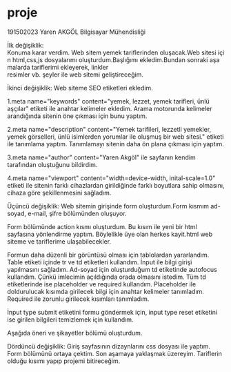 # proje
191502023
Yaren AKGÖL
Bilgisayar Mühendisliği

İlk değişiklik:
Konuma karar verdim. Web sitem yemek tariflerinden oluşacak.Web sitesi için html,css,js dosyalarımı oluşturdum.Başlığımı ekledim.Bundan sonraki aşamalarda tariflerimi ekleyerek, linkler resimler vb. şeyler ile web sitemi geliştireceğim.

İkinci değişiklik:
Web siteme SEO etiketleri ekledim.

1.meta name="keywords" content="yemek, lezzet, yemek tarifleri, ünlü aşçılar"
etiketi ile anahtar kelimeler ekledim. Arama motorunda kelimeler arandığında sitenin öne çıkması için bunu yaptım.

2.meta name="description" content="Yemek tarifileri, lezzetli yemekler, yemek görselleri, ünlü isimlerden yorumlar ile oluşmuş bir web sitesi."
etiketi ile tanımlama yaptım. Tanımlamayı sitenin daha ön plana çıkması için yaptım.

3.meta name="author" content="Yaren Akgöl"
ile sayfanın kendim tarafından oluştuğunu bildirdim.

4.meta name="viewport" content="width=device-width, inital-scale=1.0"
etiketi ile sitenin farklı cihazlardan girildiğinde farklı boyutlara sahip olmasını, cihaza göre şekillenmesini sağladım.

Üçüncü değişiklik:
Web sitemin girişinde form oluşturdum.Form kısmım ad-soyad, e-mail, şifre bölümünden oluşuyor.

Form bölümünde action kısmı oluşturdum. Bu kısım ile yeni bir html sayfasına yönlendirme yaptım. Böylelikle üye olan herkes kayit.html web siteme ve tariflerime ulaşabilecekler.

Formun daha düzenli bir görüntüsü olması için tablolardan yararlandım. Table etiketi içinde tr ve td etiketleri kullandım. İnput ile bilgi girişi yapılmasını sağladım. Ad-soyad için oluşturduğum td etiketinde autofocus kullandım. Çünkü imlecimin açıldığında orada olmasını istedim. Tüm td etiketlerinde ise placeholder ve required kullandım. Placeholder ile doldurulucak kısımda girilecek bilgi için anahtar kelimeler tanımladım. Required ile zorunlu girilecek kısımları tanımladım.

İnput type submit etiketini formu göndermek için, input type reset etiketini ise girilen bilgileri temizlemek için kullandım. 

Aşağıda öneri ve şikayetler bölümü oluşturdum.

Dördüncü değişiklik:
Giriş sayfasının dizaynlarını css dosyası ile yaptım. Form bölümünü ortaya çektim. Son aşamaya yaklaşmak üzereyim. Tariflerin olduğu kısımı yapıp projemi bitireceğim.
